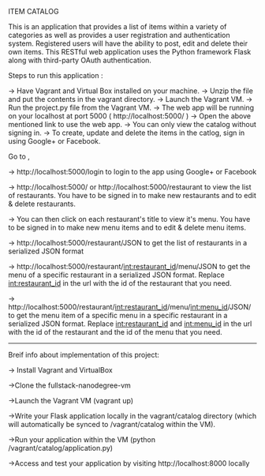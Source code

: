 ITEM CATALOG


This is an application that provides a list of items within a variety of categories as well as provides a user registration and authentication system.
Registered users will have the ability to post, edit and delete their own items.
This RESTful web application uses the Python framework Flask along with third-party OAuth authentication.


Steps to run this application :

-> Have Vagrant and Virtual Box installed on your machine.
-> Unzip the file and put the contents in the vagrant directory.
-> Launch the Vagrant VM.
-> Run the project.py file from the Vagrant VM.
-> The web app will be running on your localhost at port 5000 ( http://localhost:5000/ )
-> Open the above mentioned link to use the web app.
-> You can only view the catalog without signing in.
-> To create, update and delete the items in the catlog, sign in using Google+ or Facebook.



Go to ,

-> http://localhost:5000/login to login to the app using Google+ or Facebook

-> http://localhost:5000/ or http://localhost:5000/restaurant to view the list of restaurants. You have to be signed in to make new restaurants and to edit & delete restaurants.

-> You can then click on each restaurant's title to view it's menu. You have to be signed in to make new menu items and to edit & delete menu items.   

-> http://localhost:5000/restaurant/JSON to get the list of restaurants in a serialized JSON format

-> http://localhost:5000/restaurant/<int:restaurant_id>/menu/JSON to get the menu of a specific restaurant in a serialized JSON format. Replace <int:restaurant_id> in the url with the id of the restaurant that you need.

-> http://localhost:5000/restaurant/<int:restaurant_id>/menu/<int:menu_id>/JSON/ to get the menu item of a specific menu in a specific restaurant in a serialized JSON format. Replace <int:restaurant_id> and <int:menu_id> in the url with the id of the restaurant and the id of the menu that you need.


--------------------------------------------------------------

Breif info about implementation of this project:


-> Install Vagrant and VirtualBox


->Clone the fullstack-nanodegree-vm


->Launch the Vagrant VM (vagrant up)

->Write your Flask application locally in the vagrant/catalog directory (which will automatically be synced to /vagrant/catalog within the VM).


->Run your application within the VM (python /vagrant/catalog/application.py)


->Access and test your application by visiting http://localhost:8000 locally
